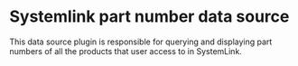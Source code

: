 # Systemlink part number data source

This data source plugin is responsible for querying and displaying part numbers of all the products that user access to in SystemLink.
